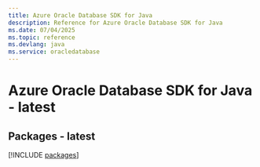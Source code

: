 ```yaml
---
title: Azure Oracle Database SDK for Java
description: Reference for Azure Oracle Database SDK for Java
ms.date: 07/04/2025
ms.topic: reference
ms.devlang: java
ms.service: oracledatabase
---
```

# Azure Oracle Database SDK for Java - latest
## Packages - latest
[!INCLUDE [packages](oracle-database-index.md)]